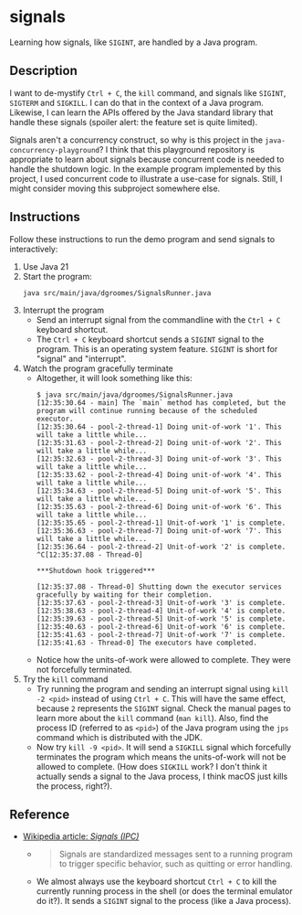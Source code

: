 # signals

Learning how signals, like `SIGINT`, are handled by a Java program.


## Description

I want to de-mystify `Ctrl + C`, the `kill` command, and signals like `SIGINT`, `SIGTERM` and `SIGKILL`. I can do that
in the context of a Java program. Likewise, I can learn the APIs offered by the Java standard library that handle these
signals (spoiler alert: the feature set is quite limited).

Signals aren't a concurrency construct, so why is this project in the `java-concurrency-playground`? I think that this
playground repository is appropriate to learn about signals because concurrent code is needed to handle the shutdown
logic. In the example program implemented by this project, I used concurrent code to illustrate a use-case for signals.
Still, I might consider moving this subproject somewhere else.


## Instructions

Follow these instructions to run the demo program and send signals to interactively:

1. Use Java 21
2. Start the program:
   ```shell
   java src/main/java/dgroomes/SignalsRunner.java
   ```
3. Interrupt the program
   * Send an interrupt signal from the commandline with the `Ctrl + C` keyboard shortcut.
   * The `Ctrl + C` keyboard shortcut sends a `SIGINT` signal to the program. This is an operating system feature. `SIGINT`
     is short for "signal" and "interrupt".
4. Watch the program gracefully terminate
   * Altogether, it will look something like this:
     ```text
     $ java src/main/java/dgroomes/SignalsRunner.java
     [12:35:30.64 - main] The `main` method has completed, but the program will continue running because of the scheduled executor.
     [12:35:30.64 - pool-2-thread-1] Doing unit-of-work '1'. This will take a little while...
     [12:35:31.63 - pool-2-thread-2] Doing unit-of-work '2'. This will take a little while...
     [12:35:32.63 - pool-2-thread-3] Doing unit-of-work '3'. This will take a little while...
     [12:35:33.62 - pool-2-thread-4] Doing unit-of-work '4'. This will take a little while...
     [12:35:34.63 - pool-2-thread-5] Doing unit-of-work '5'. This will take a little while...
     [12:35:35.63 - pool-2-thread-6] Doing unit-of-work '6'. This will take a little while...
     [12:35:35.65 - pool-2-thread-1] Unit-of-work '1' is complete.
     [12:35:36.63 - pool-2-thread-7] Doing unit-of-work '7'. This will take a little while...
     [12:35:36.64 - pool-2-thread-2] Unit-of-work '2' is complete.
     ^C[12:35:37.08 - Thread-0]
     
     ***Shutdown hook triggered***
     
     [12:35:37.08 - Thread-0] Shutting down the executor services gracefully by waiting for their completion.
     [12:35:37.63 - pool-2-thread-3] Unit-of-work '3' is complete.
     [12:35:38.63 - pool-2-thread-4] Unit-of-work '4' is complete.
     [12:35:39.63 - pool-2-thread-5] Unit-of-work '5' is complete.
     [12:35:40.63 - pool-2-thread-6] Unit-of-work '6' is complete.
     [12:35:41.63 - pool-2-thread-7] Unit-of-work '7' is complete.
     [12:35:41.63 - Thread-0] The executors have completed.
     ```
   * Notice how the units-of-work were allowed to complete. They were not forcefully terminated.
5. Try the `kill` command
   * Try running the program and sending an interrupt signal using `kill -2 <pid>` instead of using `Ctrl + C`. This will
     have the same effect, because `2` represents the `SIGINT` signal. Check the manual pages to learn more about the `kill`
     command (`man kill`). Also, find the process ID (referred to as `<pid>`) of the Java program using the `jps`
     command which is distributed with the JDK.
   * Now try `kill -9 <pid>`. It will send a `SIGKILL` signal which forcefully terminates the program which means the
     units-of-work will not be allowed to complete. (How does `SIGKILL` work? I don't think it actually sends a signal
     to the Java process, I think macOS just kills the process, right?).


## Reference

* [Wikipedia article: *Signals (IPC)*](https://en.wikipedia.org/wiki/Signal_(IPC))
    * > Signals are standardized messages sent to a running program to trigger specific behavior, such as quitting or error handling.
    * We almost always use the keyboard shortcut `Ctrl + C` to kill the currently running process in the shell (or does the
      terminal emulator do it?). It sends a `SIGINT` signal to the process (like a Java process).
